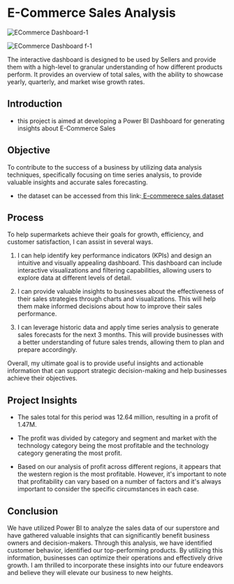 
# E-Commerce Sales Analysis

![ECommerce Dashboard-1](https://github.com/tejas79883/Power-BI-E-Commerce-Data-Analysis-Dashboard/assets/147158445/f5d2ee9b-e00f-4ed5-bfdf-59e57f69c104)

![ECommerce Dashboard f-1](https://github.com/tejas79883/Power-BI-E-Commerce-Data-Analysis-Dashboard/assets/147158445/39a8797a-7a7c-4817-a9f5-13d8c578292e)

The interactive dashboard is designed to be used by Sellers and provide them with a high-level to granular understanding of how different products perform. It provides an overview of total sales, with the ability to showcase yearly, quarterly, and market wise growth rates.

## Introduction

- this project is aimed at developing a Power BI Dashboard for generating insights about E-Commerce Sales

## Objective
To contribute to the success of a business by utilizing data analysis techniques, specifically focusing on time series analysis, to provide valuable insights and accurate sales forecasting.

- the dataset can be accessed from this link:[ E-commerece sales dataset ](https://github.com/Vishal782004/Power-BI-E-Commerce-Data-Analysis-Dashboard/blob/main/E-commerece%20sales%20dataset.xlsx)
## Process
To help supermarkets achieve their goals for growth, efficiency, and customer satisfaction, I can assist in several ways.

1. I can help identify key performance indicators (KPIs) and design an intuitive and visually appealing dashboard. This dashboard can include interactive visualizations and filtering capabilities, allowing users to explore data at different levels of detail.

2. I can provide valuable insights to businesses about the effectiveness of their sales strategies through charts and visualizations. This will help them make informed decisions about how to improve their sales performance.

3. I can leverage historic data and apply time series analysis to generate sales forecasts for the next 3 months. This will provide businesses with a better understanding of future sales trends, allowing them to plan and prepare accordingly.

Overall, my ultimate goal is to provide useful insights and actionable information that can support strategic decision-making and help businesses achieve their objectives.
## Project Insights
- The sales total for this period was 12.64 million, resulting in a profit of 1.47M.

- The profit was divided by category and segment and market with the technology category being the most profitable and the technology category generating the most profit.

- Based on our analysis of profit across different regions, it appears that the western region is the most profitable. However, it's important to note that profitability can vary based on a number of factors and it's always important to consider the specific circumstances in each case.
## Conclusion

We have utilized Power BI to analyze the sales data of our superstore and have gathered valuable insights that can significantly benefit business owners and decision-makers. Through this analysis, we have identified customer behavior, identified our top-performing products. By utilizing this information, businesses can optimize their operations and effectively drive growth. I am thrilled to incorporate these insights into our future endeavors and believe they will elevate our business to new heights.
